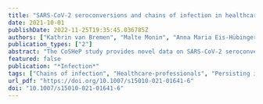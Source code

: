 ```yaml
---
title: "SARS-CoV-2 seroconversions and chains of infection in healthcare professionals in a German maximum care provider (The CoSHeP study)"
date: 2021-10-01
publishDate: 2022-11-25T19:35:45.036785Z
authors: ["Kathrin van Bremen", "Malte Monin", "Anna Maria Eis-Hübinger", "Benjamin Marx", "Souhaib Aldabaggh", "Hendrik Streeck", "Jan-Christian Wasmuth", "Tanja Menting", "Stefan Schlabe", "Gereon J. Rieke", "Carolynne Schwarze-Zander", "Jürgen K. Rockstroh", "Christoph Boesecke"]
publication_types: ["2"]
abstract: "The CoSHeP study provides novel data on SARS-CoV-2 seroconversion rates in healthcare professionals (HP) at risk at the University Hospital Bonn, a maximum healthcare provider in a region of 900.000 inhabitants."
featured: false
publication: "*Infection*"
tags: ["Chains of infection", "Healthcare-professionals", "Persisting immunity", "SARS-CoV-2-IgG"]
url_pdf: "https://doi.org/10.1007/s15010-021-01641-6"
doi: "10.1007/s15010-021-01641-6"
---
```


